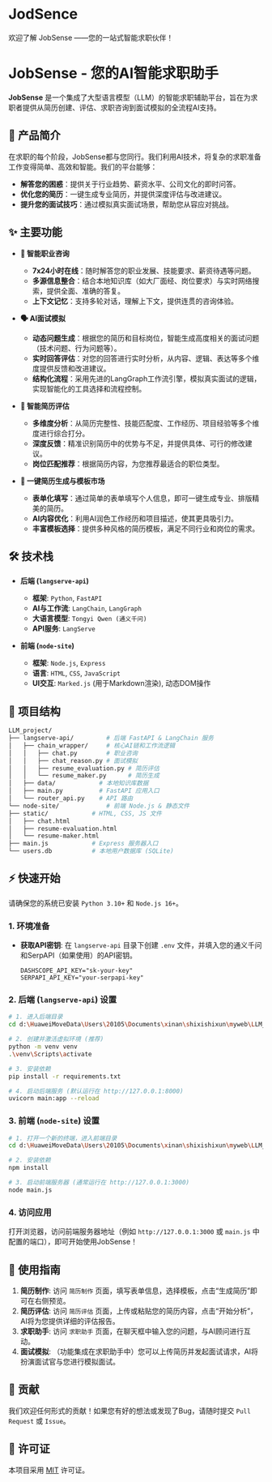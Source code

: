 # JodSence
欢迎了解 JobSense ——您的一站式智能求职伙伴！
# JobSense - 您的AI智能求职助手


**JobSense** 是一个集成了大型语言模型（LLM）的智能求职辅助平台，旨在为求职者提供从简历创建、评估、求职咨询到面试模拟的全流程AI支持。

## 🚀 产品简介

在求职的每个阶段，JobSense都与您同行。我们利用AI技术，将复杂的求职准备工作变得简单、高效和智能。我们的平台能够：

- **解答您的困惑**：提供关于行业趋势、薪资水平、公司文化的即时问答。
- **优化您的简历**：一键生成专业简历，并提供深度评估与改进建议。
- **提升您的面试技巧**：通过模拟真实面试场景，帮助您从容应对挑战。

## ✨ 主要功能

- **🤖 智能职业咨询**
  - **7x24小时在线**：随时解答您的职业发展、技能要求、薪资待遇等问题。
  - **多源信息整合**：结合本地知识库（如大厂面经、岗位要求）与实时网络搜索，提供全面、准确的答复。
  - **上下文记忆**：支持多轮对话，理解上下文，提供连贯的咨询体验。

- **🗣️ AI面试模拟**
  - **动态问题生成**：根据您的简历和目标岗位，智能生成高度相关的面试问题（技术问题、行为问题等）。
  - **实时回答评估**：对您的回答进行实时分析，从内容、逻辑、表达等多个维度提供反馈和改进建议。
  - **结构化流程**：采用先进的LangGraph工作流引擎，模拟真实面试的逻辑，实现智能化的工具选择和流程控制。

- **📄 智能简历评估**
  - **多维度分析**：从简历完整性、技能匹配度、工作经历、项目经验等多个维度进行综合打分。
  - **深度反馈**：精准识别简历中的优势与不足，并提供具体、可行的修改建议。
  - **岗位匹配推荐**：根据简历内容，为您推荐最适合的职位类型。

- **📝 一键简历生成与模板市场**
  - **表单化填写**：通过简单的表单填写个人信息，即可一键生成专业、排版精美的简历。
  - **AI内容优化**：利用AI润色工作经历和项目描述，使其更具吸引力。
  - **丰富模板选择**：提供多种风格的简历模板，满足不同行业和岗位的需求。

## 🛠️ 技术栈

- **后端 (`langserve-api`)**
  - **框架**: `Python`, `FastAPI`
  - **AI与工作流**: `LangChain`, `LangGraph`
  - **大语言模型**: `Tongyi Qwen (通义千问)`
  - **API服务**: `LangServe`

- **前端 (`node-site`)**
  - **框架**: `Node.js`, `Express`
  - **语言**: `HTML`, `CSS`, `JavaScript`
  - **UI交互**: `Marked.js` (用于Markdown渲染), 动态DOM操作

## 📁 项目结构
```bash
LLM_project/
├── langserve-api/         # 后端 FastAPI & LangChain 服务
│   ├── chain_wrapper/     # 核心AI链和工作流逻辑
│   │   ├── chat.py        # 职业咨询
│   │   ├── chat_reason.py # 面试模拟
│   │   ├── resume_evaluation.py # 简历评估
│   │   └── resume_maker.py      # 简历生成
│   ├── data/            # 本地知识库数据
│   ├── main.py          # FastAPI 应用入口
│   └── router_api.py    # API 路由
└── node-site/             # 前端 Node.js & 静态文件
├── static/            # HTML, CSS, JS 文件
│   ├── chat.html
│   ├── resume-evaluation.html
│   └── resume-maker.html
├── main.js            # Express 服务器入口
└── users.db           # 本地用户数据库 (SQLite)
```

## ⚡ 快速开始

请确保您的系统已安装 `Python 3.10+` 和 `Node.js 16+`。

### 1. 环境准备

- **获取API密钥**: 在 `langserve-api` 目录下创建 `.env` 文件，并填入您的通义千问和SerpAPI（如果使用）的API密钥。

  ```.env
  DASHSCOPE_API_KEY="sk-your-key"
  SERPAPI_API_KEY="your-serpapi-key"
  ```

### 2. 后端 (`langserve-api`) 设置

```bash
# 1. 进入后端目录
cd d:\HuaweiMoveData\Users\20105\Documents\xinan\shixishixun\myweb\LLM_project\langserve-api

# 2. 创建并激活虚拟环境 (推荐)
python -m venv venv
.\venv\Scripts\activate

# 3. 安装依赖
pip install -r requirements.txt

# 4. 启动后端服务 (默认运行在 http://127.0.0.1:8000)
uvicorn main:app --reload
```

### 3. 前端 (`node-site`) 设置

```bash
# 1. 打开一个新的终端，进入前端目录
cd d:\HuaweiMoveData\Users\20105\Documents\xinan\shixishixun\myweb\LLM_project\node-site

# 2. 安装依赖
npm install

# 3. 启动前端服务器 (通常运行在 http://127.0.0.1:3000)
node main.js
```

### 4. 访问应用

打开浏览器，访问前端服务器地址（例如 `http://127.0.0.1:3000` 或 `main.js` 中配置的端口），即可开始使用JobSense！

## 📖 使用指南

1.  **简历制作**: 访问 `简历制作` 页面，填写表单信息，选择模板，点击“生成简历”即可在右侧预览。
2.  **简历评估**: 访问 `简历评估` 页面，上传或粘贴您的简历内容，点击“开始分析”，AI将为您提供详细的评估报告。
3.  **求职助手**: 访问 `求职助手` 页面，在聊天框中输入您的问题，与AI顾问进行互动。
4.  **面试模拟**: （功能集成在求职助手中）您可以上传简历并发起面试请求，AI将扮演面试官与您进行模拟面试。

## 🤝 贡献

我们欢迎任何形式的贡献！如果您有好的想法或发现了Bug，请随时提交 `Pull Request` 或 `Issue`。

## 📄 许可证

本项目采用 [MIT](https://opensource.org/licenses/MIT) 许可证。
